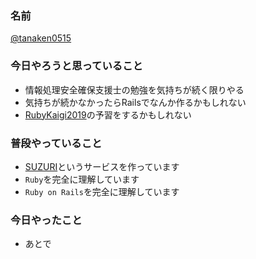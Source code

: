 ### 名前

[@tanaken0515](https://twitter.com/tanaken0515)

### 今日やろうと思っていること

- 情報処理安全確保支援士の勉強を気持ちが続く限りやる
- 気持ちが続かなかったらRailsでなんか作るかもしれない
- [RubyKaigi2019](https://rubykaigi.org/2019)の予習をするかもしれない

### 普段やっていること

- [SUZURI](https://suzuri.jp/)というサービスを作っています
- `Ruby`を完全に理解しています
- `Ruby on Rails`を完全に理解しています

### 今日やったこと

- あとで

